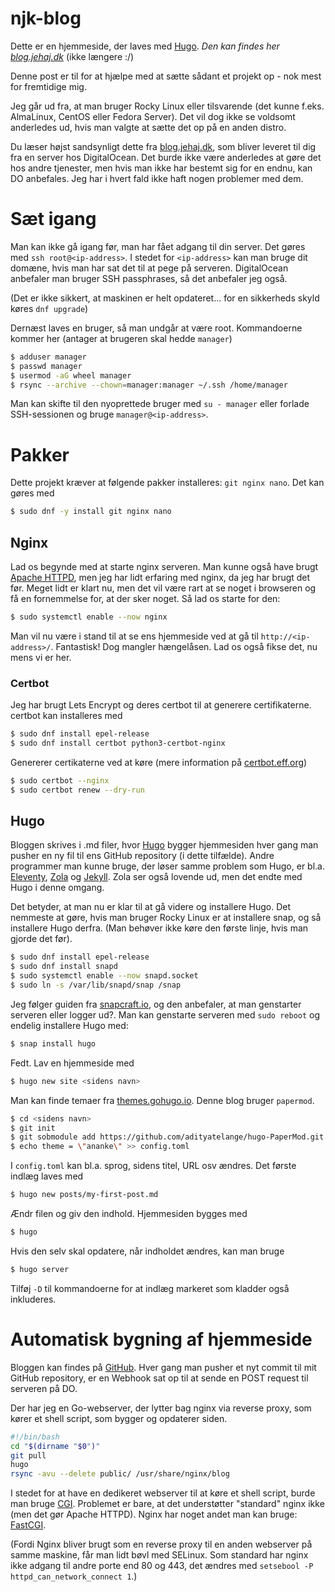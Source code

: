 # njk-blog
Dette er en hjemmeside, der laves med [Hugo](https://gohugo.io/). *Den kan findes her [blog.jehaj.dk](https://blog.jehaj.dk/)* (ikke længere :/) 

Denne post er til for at hjælpe med at sætte sådant et projekt op - nok mest for fremtidige mig.

Jeg går ud fra, at man bruger Rocky Linux eller tilsvarende (det kunne f.eks. AlmaLinux, CentOS eller Fedora Server). Det vil dog ikke se voldsomt anderledes ud, hvis man valgte at sætte det op på en anden distro.

Du læser højst sandsynligt dette fra [blog.jehaj.dk](https://blog.jehaj.dk/), som bliver leveret til dig fra en server hos DigitalOcean. Det burde ikke være anderledes at gøre det hos andre tjenester, men hvis man ikke har bestemt sig for en endnu, kan DO anbefales. Jeg har i hvert fald ikke haft nogen problemer med dem.

# Sæt igang
Man kan ikke gå igang før, man har fået adgang til din server. Det gøres med `ssh root@<ip-address>`. I stedet for `<ip-address>` kan man bruge dit domæne, hvis man har sat det til at pege på serveren. DigitalOcean anbefaler man bruger SSH passphrases, så det anbefaler jeg også.

(Det er ikke sikkert, at maskinen er helt opdateret... for en sikkerheds skyld køres `dnf upgrade`)

Dernæst laves en bruger, så man undgår at være root. Kommandoerne kommer her (antager at brugeren skal hedde `manager`)

```bash
$ adduser manager
$ passwd manager
$ usermod -aG wheel manager
$ rsync --archive --chown=manager:manager ~/.ssh /home/manager
```

Man kan skifte til den nyoprettede bruger med `su - manager` eller forlade SSH-sessionen og bruge `manager@<ip-address>`.

# Pakker
Dette projekt kræver at følgende pakker installeres: `git nginx nano`. Det kan gøres med

```bash
$ sudo dnf -y install git nginx nano
```

## Nginx
Lad os begynde med at starte nginx serveren. Man kunne også have brugt [Apache HTTPD](https://httpd.apache.org/), men jeg har lidt erfaring med nginx, da jeg har brugt det før. Meget lidt er klart nu, men det vil være rart at se noget i browseren og få en fornemmelse for, at der sker noget. Så lad os starte for den:

```bash
$ sudo systemctl enable --now nginx
```

Man vil nu være i stand til at se ens hjemmeside ved at gå til `http://<ip-address>/`. Fantastisk! Dog mangler hængelåsen. Lad os også fikse det, nu mens vi er her. 

### Certbot

Jeg har brugt Lets Encrypt og deres certbot til at generere certifikaterne. certbot kan installeres med

```bash
$ sudo dnf install epel-release
$ sudo dnf install certbot python3-certbot-nginx
```

Genererer certikaterne ved at køre (mere information på [certbot.eff.org](https://certbot.eff.org/instructions?ws=nginx&os=centosrhel8))

```bash
$ sudo certbot --nginx
$ sudo certbot renew --dry-run
```

## Hugo
Bloggen skrives i .md filer, hvor [Hugo](https://gohugo.io/) bygger hjemmesiden hver gang man pusher en ny fil til ens GitHub repository (i dette tilfælde). Andre programmer man kunne bruge, der løser samme problem som Hugo, er bl.a. [Eleventy](https://www.11ty.dev/), [Zola](https://www.getzola.org/) og [Jekyll](https://jekyllrb.com/). Zola ser også lovende ud, men det endte med Hugo i denne omgang.

Det betyder, at man nu er klar til at gå videre og installere Hugo. Det nemmeste at gøre, hvis man bruger Rocky Linux er at installere snap, og så installere Hugo derfra. (Man behøver ikke køre den første linje, hvis man gjorde det før).

```bash
$ sudo dnf install epel-release
$ sudo dnf install snapd
$ sudo systemctl enable --now snapd.socket
$ sudo ln -s /var/lib/snapd/snap /snap
```

Jeg følger guiden fra [snapcraft.io](https://snapcraft.io/docs/installing-snap-on-rocky), og den anbefaler, at man genstarter serveren eller logger ud?. Man kan genstarte serveren med `sudo reboot` og endelig installere Hugo med:

```bash
$ snap install hugo
```

Fedt. Lav en hjemmeside med

```bash
$ hugo new site <sidens navn>
```

Man kan finde temaer fra [themes.gohugo.io](https://themes.gohugo.io/). Denne blog bruger `papermod`.

```bash
$ cd <sidens navn>
$ git init
$ git sobmodule add https://github.com/adityatelange/hugo-PaperMod.git themes/papermod
$ echo theme = \"ananke\" >> config.toml
```

I `config.toml` kan bl.a. sprog, sidens titel, URL osv ændres. Det første indlæg laves med

```bash
$ hugo new posts/my-first-post.md
```

Ændr filen og giv den indhold. Hjemmesiden bygges med

```bash
$ hugo
```

Hvis den selv skal opdatere, når indholdet ændres, kan man bruge

```bash
$ hugo server
```

Tilføj `-D` til kommandoerne for at indlæg markeret som kladder også inkluderes.

# Automatisk bygning af hjemmeside
Bloggen kan findes på [GitHub](https://github.com/NikolajK-HTX/njk-blog). Hver gang man pusher et nyt commit til mit GitHub repository, er en Webhook sat op til at sende en POST request til serveren på DO.

Der har jeg en Go-webserver, der lytter bag nginx via reverse proxy, som kører et shell script, som bygger og opdaterer siden.

```bash
#!/bin/bash
cd "$(dirname "$0")"
git pull
hugo
rsync -avu --delete public/ /usr/share/nginx/blog
```

I stedet for at have en dedikeret webserver til at køre et shell script, burde man bruge [CGI](https://en.wikipedia.org/wiki/Common_Gateway_Interface). Problemet er bare, at det understøtter "standard" nginx ikke (men det gør Apache HTTPD). Nginx har noget andet man kan bruge: [FastCGI](https://www.nginx.com/resources/wiki/start/topics/examples/fastcgiexample/).

(Fordi Nginx bliver brugt som en reverse proxy til en anden webserver på samme maskine, får man lidt bøvl med SELinux. Som standard har nginx ikke adgang til andre porte end 80 og 443, det ændres med `setsebool -P httpd_can_network_connect 1`.)
